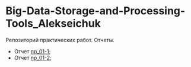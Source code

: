 # Big-Data-Storage-and-Processing-Tools_Alekseichuk

Репозиторий практических работ. Отчеты.

- Отчет [пр_01-1](practice_01.01.pdf);
- Отчет [пр_01-2]();
